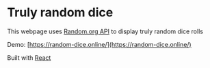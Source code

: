 # Truly random dice

This webpage uses [Random.org API](https://random.org) to display truly random dice rolls

Demo: [https://random-dice.online/](https://random-dice.online/)

Built with [React](https://reactjs.org/)
